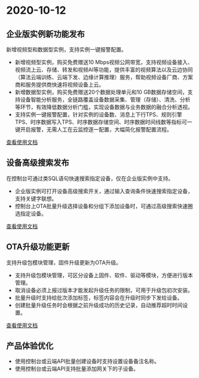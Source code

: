 # 2020-10-12

## 企业版实例新功能发布

新增视频型和数据型实例，支持实例一键报警配置。

-   新增视频型实例，购买免费赠送10 Mbps视频公网带宽，支持视频设备接入、视频流上云、存储、转发和视频AI等功能，提供丰富的视频算法以及云边协同（算法云端训练、云端下发、边缘计算推理）服务，帮助视频设备厂商、方案商和服务提供商快速将视频设备上云。
-   新增数据型实例，购买免费赠送20个数据处理单元和10 GB数据存储空间，支持设备智能分析服务，全链路覆盖设备数据采集、管理（存储）、清洗、分析等环节，有效降低数据分析门槛，实现设备数据与业务数据的融合分析透视。
-   支持实例一键报警配置，针对实例的设备数、消息上下行TPS、规则引擎TPS、时序数据写入TPS、时序数据存储空间、时序数据时间线数等指标可一键开启报警，无需人工在云监控逐一配置，大幅简化报警配置流程。

[查看使用文档](https://help.aliyun.com/document_detail/147356.html)

## 设备高级搜索发布

在控制台可通过类SQL语句快速搜索指定设备，仅在企业版实例中支持。

-   企业版实例可打开设备高级搜索开关，通过输入查询条件快速搜索指定设备，支持关键字联想。
-   控制台上OTA批量升级选择设备和分组下添加设备时，可通过高级搜索快速圈选指定设备。

[查看使用文档](https://help.aliyun.com/document_detail/185713.html)

## OTA升级功能更新

支持升级包模块管理，固件升级更新为OTA升级。

-   支持升级包模块管理，可区分设备上固件、软件、驱动等模块，方便进行版本管理。
-   取消设备必须上报过版本才能发起升级任务的限制，可用于升级包初次安装。
-   批量升级时支持给批次添加标签，标签内容会在升级时同步下发给设备。
-   创建批量升级任务时会根据之前升级成功的历史记录，自动推荐超时时间设置。

[查看使用文档](https://help.aliyun.com/document_detail/58328.html)

## 产品体验优化

-   使用控制台或云端API批量创建设备时支持设置设备备注名称。
-   使用控制台或云端API支持批量添加网关下的子设备。

